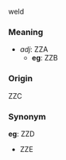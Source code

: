 weld
### Meaning
+ _adj_: ZZA
    + __eg__: ZZB

### Origin

ZZC

### Synonym

__eg__: ZZD

+ ZZE


